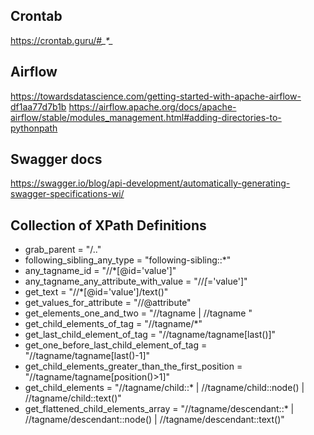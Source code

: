 ## Crontab

https://crontab.guru/#*_*_*_*_*

## Airflow

https://towardsdatascience.com/getting-started-with-apache-airflow-df1aa77d7b1b
https://airflow.apache.org/docs/apache-airflow/stable/modules_management.html#adding-directories-to-pythonpath

## Swagger docs

https://swagger.io/blog/api-development/automatically-generating-swagger-specifications-wi/


## Collection of XPath Definitions

* grab_parent = "/.."
* following_sibling_any_type = "following-sibling::*"
* any_tagname_id = "//*[@id='value']"
* any_tagname_any_attribute_with_value = "//*[*='value']"
* get_text = "//*[@id='value']/text()"
* get_values_for_attribute = "//@attribute"
* get_elements_one_and_two = "//tagname | //tagname "
* get_child_elements_of_tag = "//tagname/*"
* get_last_child_element_of_tag = "//tagname/tagname[last()]"
* get_one_before_last_child_element_of_tag = "//tagname/tagname[last()-1]"
* get_child_elements_greater_than_the_first_position = "//tagname/tagname[position()>1]"
* get_child_elements = "//tagname/child::* | //tagname/child::node() | //tagname/child::text()"
* get_flattened_child_elements_array = "//tagname/descendant::* | //tagname/descendant::node() | //tagname/descendant::text()"
